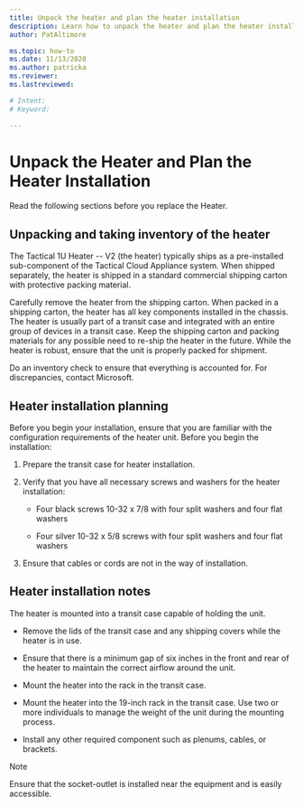 ```yaml
---
title: Unpack the heater and plan the heater installation
description: Learn how to unpack the heater and plan the heater installation
author: PatAltimore

ms.topic: how-to
ms.date: 11/13/2020
ms.author: patricka
ms.reviewer: 
ms.lastreviewed: 

# Intent: 
# Keyword: 

---
```


# Unpack the Heater and Plan the Heater Installation

Read the following sections before you replace the Heater.

## Unpacking and taking inventory of the heater

The Tactical 1U Heater -- V2 (the heater) typically ships as a
pre-installed sub-component of the Tactical Cloud Appliance system.
When shipped separately, the heater is shipped in a standard
commercial shipping carton with protective packing material.

Carefully remove the heater from the shipping carton. When packed in a
shipping carton, the heater has all key components installed in the
chassis. The heater is usually part of a transit case and integrated
with an entire group of devices in a transit case. Keep the shipping
carton and packing materials for any possible need to re-ship the
heater in the future. While the heater is robust, ensure that the unit
is properly packed for shipment.

Do an inventory check to ensure that everything is accounted for. For
discrepancies, contact Microsoft.

## Heater installation planning

Before you begin your installation, ensure that you are familiar with
the configuration requirements of the heater unit. Before you begin
the installation:

1.  Prepare the transit case for heater installation.

2.  Verify that you have all necessary screws and washers for the heater
    installation:

    -   Four black screws 10-32 x 7/8 with four split washers and four
        flat washers

    -   Four silver 10-32 x 5/8 screws with four split washers and four
        flat washers

3.  Ensure that cables or cords are not in the way of installation.

## Heater installation notes

The heater is mounted into a transit case capable of holding the unit.

-   Remove the lids of the transit case and any shipping covers while
    the heater is in use.

-   Ensure that there is a minimum gap of six inches in the front and
    rear of the heater to maintain the correct airflow around the unit.

-   Mount the heater into the rack in the transit case.

-   Mount the heater into the 19-inch rack in the transit case. Use two
    or more individuals to manage the weight of the unit during the
    mounting process.

-   Install any other required component such as plenums, cables, or
    brackets.

> [!NOTE]
> Ensure that the socket-outlet is installed near the
equipment and is easily accessible.

